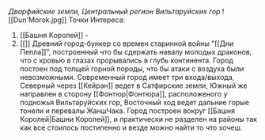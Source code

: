 *Дварфийские земли, Центральный регион Вильтаруйских гор*
![[Dun'Morok.jpg]]
Точки Интереса:
1. [[Башня Королей]] -
2. [[]]
Древний город-бункер со времен старинной войны "[[Дни Пепла]]", построенный что бы сдержать навалу молодых драконов, что с кровью в глазах прорывались в глубь континента. Город постоен под толщей горной породы, что бы атаки с воздуха были невозможными. Современный город имеет три входа/выхода, Северный через [[Кейран]] ведет в Сатфирские земли, Южный же направлен в сторону [[Фонтюр|Фонтюра]], расположеного у подножья Вильтаруйских гор, Восточный ход ведет дальние горые тонели и перевалы ЖаншЧака. Город построен вокруг [[Башня Королей|Башни Королей]], и практически не разделен на районы так как все стоилось постипенно и везде можно найти то что хочеш.
